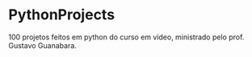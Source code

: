# PythonProjects
100 projetos feitos em python do curso em vídeo, ministrado pelo prof. Gustavo Guanabara.
